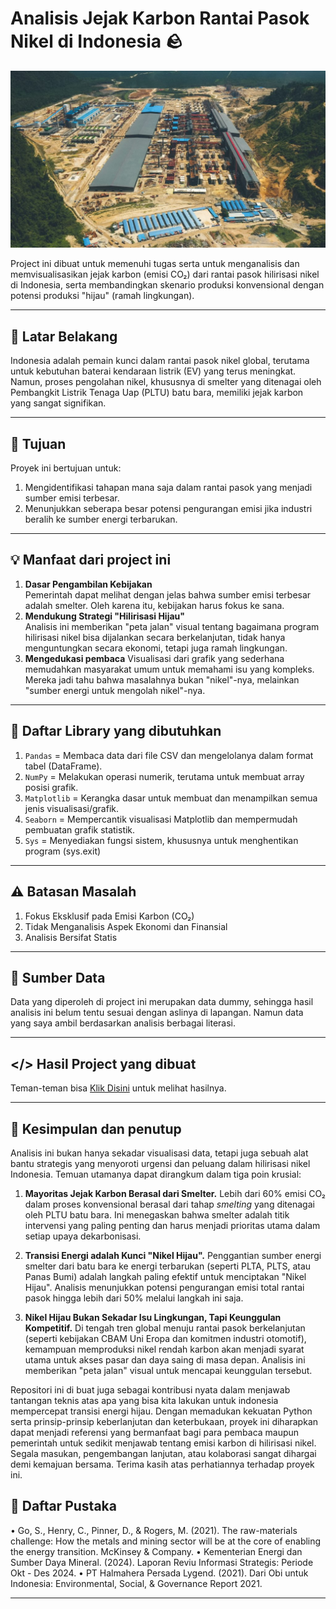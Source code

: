 # Analisis Jejak Karbon Rantai Pasok Nikel di Indonesia 🪨

![img](https://github.com/Almar-Reza-Maulana/Analisis-jejak-karbon-rantai-pasok-nikel-indonesia/blob/main/Image/Smelter-1024x576.jpg)

Project ini dibuat untuk memenuhi tugas serta untuk menganalisis dan memvisualisasikan jejak karbon (emisi CO₂) dari rantai pasok hilirisasi nikel di Indonesia, serta membandingkan skenario produksi konvensional dengan potensi produksi "hijau" (ramah lingkungan).

---

## 💼 Latar Belakang

Indonesia adalah pemain kunci dalam rantai pasok nikel global, terutama untuk kebutuhan baterai kendaraan listrik (EV) yang terus meningkat. Namun, proses pengolahan nikel, khususnya di smelter yang ditenagai oleh Pembangkit Listrik Tenaga Uap (PLTU) batu bara, memiliki jejak karbon yang sangat signifikan.

---

## 🎯 Tujuan

Proyek ini bertujuan untuk:

1.  Mengidentifikasi tahapan mana saja dalam rantai pasok yang menjadi sumber emisi terbesar.
2.  Menunjukkan seberapa besar potensi pengurangan emisi jika industri beralih ke sumber energi terbarukan.

---

## 💡 Manfaat dari project ini

1. **Dasar Pengambilan Kebijakan**\
   Pemerintah dapat melihat dengan jelas bahwa sumber emisi terbesar adalah smelter. Oleh karena itu, kebijakan harus fokus ke sana.
2. **Mendukung Strategi "Hilirisasi Hijau"**\
   Analisis ini memberikan "peta jalan" visual tentang bagaimana program hilirisasi nikel bisa dijalankan secara berkelanjutan, tidak hanya menguntungkan secara ekonomi, tetapi juga ramah lingkungan.
3. **Mengedukasi pembaca**
   Visualisasi dari grafik yang sederhana memudahkan masyarakat umum untuk memahami isu yang kompleks. Mereka jadi tahu bahwa masalahnya bukan "nikel"-nya, melainkan "sumber energi untuk mengolah nikel"-nya.

---

## 📘 Daftar Library yang dibutuhkan

1. `Pandas` = Membaca data dari file CSV dan mengelolanya dalam format tabel (DataFrame).
2. `NumPy` = Melakukan operasi numerik, terutama untuk membuat array posisi grafik.
3. `Matplotlib` = Kerangka dasar untuk membuat dan menampilkan semua jenis visualisasi/grafik.
4. `Seaborn` = Mempercantik visualisasi Matplotlib dan mempermudah pembuatan grafik statistik.
5. `Sys` = Menyediakan fungsi sistem, khususnya untuk menghentikan program (sys.exit)

---

## ⚠️ Batasan Masalah

1. Fokus Eksklusif pada Emisi Karbon (CO₂)
2. Tidak Menganalisis Aspek Ekonomi dan Finansial
3. Analisis Bersifat Statis

---

## 📝 Sumber Data

Data yang diperoleh di project ini merupakan data dummy, sehingga hasil analisis ini belum tentu sesuai dengan aslinya di lapangan. Namun data yang saya ambil berdasarkan analisis berbagai literasi.

---

## </> Hasil Project yang dibuat

Teman-teman bisa [Klik Disini](https://github.com/Almar-Reza-Maulana/Analisis-jejak-karbon-rantai-pasok-nikel-indonesia/tree/main/File%20untuk%20Analisis%20Data) untuk melihat hasilnya.

---

## 🚩 Kesimpulan dan penutup

Analisis ini bukan hanya sekadar visualisasi data, tetapi juga sebuah alat bantu strategis yang menyoroti urgensi dan peluang dalam hilirisasi nikel Indonesia. Temuan utamanya dapat dirangkum dalam tiga poin krusial:

1.  **Mayoritas Jejak Karbon Berasal dari Smelter.**
    Lebih dari 60% emisi CO₂ dalam proses konvensional berasal dari tahap _smelting_ yang ditenagai oleh PLTU batu bara. Ini menegaskan bahwa smelter adalah titik intervensi yang paling penting dan harus menjadi prioritas utama dalam setiap upaya dekarbonisasi.

2.  **Transisi Energi adalah Kunci "Nikel Hijau".**
    Penggantian sumber energi smelter dari batu bara ke energi terbarukan (seperti PLTA, PLTS, atau Panas Bumi) adalah langkah paling efektif untuk menciptakan "Nikel Hijau". Analisis menunjukkan potensi pengurangan emisi total rantai pasok hingga lebih dari 50% melalui langkah ini saja.

3.  **Nikel Hijau Bukan Sekadar Isu Lingkungan, Tapi Keunggulan Kompetitif.**
    Di tengah tren global menuju rantai pasok berkelanjutan (seperti kebijakan CBAM Uni Eropa dan komitmen industri otomotif), kemampuan memproduksi nikel rendah karbon akan menjadi syarat utama untuk akses pasar dan daya saing di masa depan. Analisis ini memberikan "peta jalan" visual untuk mencapai keunggulan tersebut.

Repositori ini di buat juga sebagai kontribusi nyata dalam menjawab tantangan teknis atas apa yang bisa kita lakukan untuk indonesia mempercepat transisi energi hijau. Dengan memadukan kekuatan Python serta prinsip-prinsip keberlanjutan dan keterbukaan, proyek ini diharapkan dapat menjadi referensi yang bermanfaat bagi para pembaca maupun pemerintah untuk sedikit menjawab tentang emisi karbon di hilirisasi nikel. Segala masukan, pengembangan lanjutan, atau kolaborasi sangat dihargai demi kemajuan bersama. Terima kasih atas perhatiannya terhadap proyek ini.


## 📖 Daftar Pustaka
• Go, S., Henry, C., Pinner, D., & Rogers, M. (2021). The raw-materials challenge: How the metals and mining sector will be at the core of enabling the energy transition. McKinsey & Company.
• Kementerian Energi dan Sumber Daya Mineral. (2024). Laporan Reviu Informasi Strategis: Periode Okt - Des 2024.
• PT Halmahera Persada Lygend. (2021). Dari Obi untuk Indonesia: Environmental, Social, & Governance Report 2021.

---